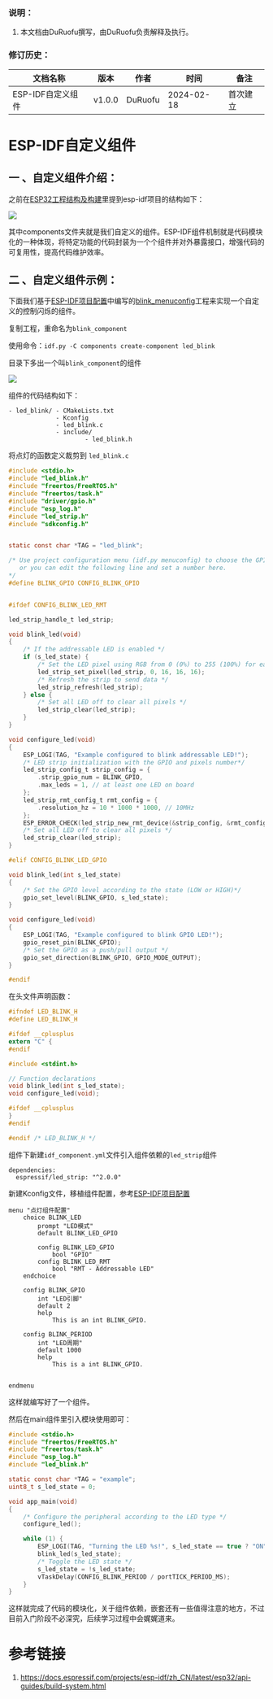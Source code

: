 
### 说明：

1. 本文档由DuRuofu撰写，由DuRuofu负责解释及执行。

### 修订历史：

| 文档名称 | 版本 | 作者 | 时间 | 备注 |
| ---- | ---- | ---- | ---- | ---- |
| ESP-IDF自定义组件 | v1.0.0 | DuRuofu | 2024-02-18 | 首次建立 |

<div STYLE="page-break-after: always;"></div>

# ESP-IDF自定义组件

## 一 、自定义组件介绍：

之前在[ESP32工程结构及构建](2.1-ESP32工程结构及构建/ESP32工程结构及构建.md)里提到esp-idf项目的结构如下：

![](attachments/Pasted%20image%2020240218174718%201.png)

其中components文件夹就是我们自定义的组件。ESP-IDF组件机制就是代码模块化的一种体现，将特定功能的代码封装为一个个组件并对外暴露接口，增强代码的可复用性，提高代码维护效率。


## 二 、自定义组件示例：


下面我们基于[ESP-IDF项目配置](2.2-ESP-IDF项目配置/ESP-IDF项目配置.md)中编写的[blink_menuconfig](https://github.com/DuRuofu/ESP32_Learning/tree/master/02.idf_basis/blink_menuconfig)工程来实现一个自定义的控制闪烁的组件。

复制工程，重命名为`blink_component`

使用命令：`idf.py -C components create-component led_blink`

目录下多出一个叫`blink_component`的组件

![](attachments/Pasted%20image%2020240218231930.png)

组件的代码结构如下：

```
- led_blink/ - CMakeLists.txt
			 - Kconfig
			 - led_blink.c
			 - include/ 
					 - led_blink.h

```

将点灯的函数定义裁剪到 `led_blink.c`

``` c
#include <stdio.h>
#include "led_blink.h"
#include "freertos/FreeRTOS.h"
#include "freertos/task.h"
#include "driver/gpio.h"
#include "esp_log.h"
#include "led_strip.h"
#include "sdkconfig.h"


static const char *TAG = "led_blink";

/* Use project configuration menu (idf.py menuconfig) to choose the GPIO to blink,
   or you can edit the following line and set a number here.
*/
#define BLINK_GPIO CONFIG_BLINK_GPIO


#ifdef CONFIG_BLINK_LED_RMT

led_strip_handle_t led_strip;

void blink_led(void)
{
    /* If the addressable LED is enabled */
    if (s_led_state) {
        /* Set the LED pixel using RGB from 0 (0%) to 255 (100%) for each color */
        led_strip_set_pixel(led_strip, 0, 16, 16, 16);
        /* Refresh the strip to send data */
        led_strip_refresh(led_strip);
    } else {
        /* Set all LED off to clear all pixels */
        led_strip_clear(led_strip);
    }
}

void configure_led(void)
{
    ESP_LOGI(TAG, "Example configured to blink addressable LED!");
    /* LED strip initialization with the GPIO and pixels number*/
    led_strip_config_t strip_config = {
        .strip_gpio_num = BLINK_GPIO,
        .max_leds = 1, // at least one LED on board
    };
    led_strip_rmt_config_t rmt_config = {
        .resolution_hz = 10 * 1000 * 1000, // 10MHz
    };
    ESP_ERROR_CHECK(led_strip_new_rmt_device(&strip_config, &rmt_config, &led_strip));
    /* Set all LED off to clear all pixels */
    led_strip_clear(led_strip);
}

#elif CONFIG_BLINK_LED_GPIO

void blink_led(int s_led_state)
{
    /* Set the GPIO level according to the state (LOW or HIGH)*/
    gpio_set_level(BLINK_GPIO, s_led_state);
}

void configure_led(void)
{
    ESP_LOGI(TAG, "Example configured to blink GPIO LED!");
    gpio_reset_pin(BLINK_GPIO);
    /* Set the GPIO as a push/pull output */
    gpio_set_direction(BLINK_GPIO, GPIO_MODE_OUTPUT);
}

#endif


```


在头文件声明函数：
``` c
#ifndef LED_BLINK_H
#define LED_BLINK_H

#ifdef __cplusplus
extern "C" {
#endif

#include <stdint.h>

// Function declarations
void blink_led(int s_led_state);
void configure_led(void);

#ifdef __cplusplus
}
#endif

#endif /* LED_BLINK_H */

```

组件下新建`idf_component.yml`文件引入组件依赖的`led_strip`组件

```
dependencies:
  espressif/led_strip: "^2.0.0"
```

新建Kconfig文件，移植组件配置，参考[ESP-IDF项目配置](2.2-ESP-IDF项目配置/ESP-IDF项目配置.md)

```
menu "点灯组件配置"
    choice BLINK_LED
        prompt "LED模式"
        default BLINK_LED_GPIO

        config BLINK_LED_GPIO
            bool "GPIO"
        config BLINK_LED_RMT
            bool "RMT - Addressable LED"
    endchoice

    config BLINK_GPIO
        int "LED引脚"
        default 2
        help
            This is an int BLINK_GPIO.
	
    config BLINK_PERIOD
        int "LED周期"
        default 1000
        help
            This is a int BLINK_GPIO.


endmenu

```


这样就编写好了一个组件。


然后在main组件里引入模块使用即可：

```c
#include <stdio.h>
#include "freertos/FreeRTOS.h"
#include "freertos/task.h"
#include "esp_log.h"
#include "led_blink.h"

static const char *TAG = "example";
uint8_t s_led_state = 0;

void app_main(void)
{
    /* Configure the peripheral according to the LED type */
    configure_led();

    while (1) {
        ESP_LOGI(TAG, "Turning the LED %s!", s_led_state == true ? "ON" : "OFF");
        blink_led(s_led_state);
        /* Toggle the LED state */
        s_led_state = !s_led_state;
        vTaskDelay(CONFIG_BLINK_PERIOD / portTICK_PERIOD_MS);
    }
}
```


这样就完成了代码的模块化，关于组件依赖，嵌套还有一些值得注意的地方，不过目前入门阶段不必深究，后续学习过程中会娓娓道来。
# 参考链接

1. https://docs.espressif.com/projects/esp-idf/zh_CN/latest/esp32/api-guides/build-system.html